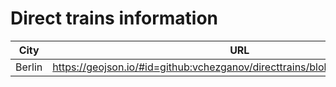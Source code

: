 # Direct trains information

| City | URL |
| ---- | --- |
| Berlin | https://geojson.io/#id=github:vchezganov/directtrains/blob/main/berlin.geojson |
